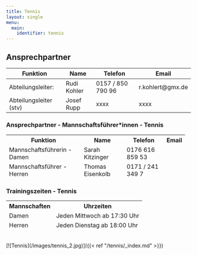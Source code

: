 ```yaml
---
title: Tennis
layout: single
menu:
  main:
    identifier: tennis
---
```


## Ansprechpartner

<table>
<thead> 
<tr>
<th>Funktion</th> <th>Name</th> <th>Telefon</th><th>Email</th>
</tr>
</thead> 
<tbody>
<tr class="odd">
<td>Abteilungsleiter:</td>
<td>Rudi Kohler<br></td>
<td>0157 / 850 790 96<br></td>
<td>r.kohlert@gmx.de<br></td>
</tr>
<tr class="even">
<td>Abteilungsleiter (stv)</td>
<td>Josef Rupp<br></td>
<td>xxxx<br></td>
<td>xxxx<br></td>
</tr>
<tr>
</tr>
</tr>
</tbody>
</table>

### Ansprechpartner - Mannschaftsführer*innen - Tennis

<table>
<thead> 
<tr>
<th>Funktion</th><th>Name</th><th>Telefon</th><th>Email<br></th>
</tr>
<tr class="odd">
<td>Mannschaftsführerin - Damen<br></td>
<td>Sarah Kitzinger<br></td>
<td>0176 616 859 53<br></td>
<td></td>
</tr>
<tr class="even">
<td>Mannschaftsführer - Herren<br></td>
<td>Thomas Eisenkolb<br></td>
<td>0171 / 241 349 7<br></td>
<td></td>
<td></td>
</tr>
</thead> 
<tbody>
</tbody>
</table>

### Trainingszeiten - Tennis

<table>
<thead> 
<tr>
<th>Mannschaften</th><th>Uhrzeiten<br></th>
</tr>
<tr class="odd">
<td>Damen<br></td>
<td>Jeden Mittwoch ab 17:30 Uhr<br></td>
<td></td>
</tr>
<tr class="even">
<td>Herren<br></td>
<td>Jeden Dienstag ab 18:00 Uhr<br></td>
<td></td>
<td></td>
<td></td>
</tr>
</thead> 
<tbody>
</tbody>
</table>
<br>
[![Tennis](/images/tennis_2.jpg)]({{< ref "/tennis/_index.md" >}})
